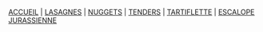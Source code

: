 <!DOCTYPE html>
<html>
  <head>
    <title>Jojo Cooking Recipe</title>
    <link rel="shortcut icon" type="x-icon" href="DOSSIER IMAGES/LOGO JOJO COOKING.png">
    <meta charset="utf-8">
    <meta name="viewport" content=="width=devide-width, initial-scale=1.0">
    <meta http-equiv="X-UA-Compatible" content="ie=edge">
    <link rel="stylesheet" type="text/css" href="style.css">
  </head>
</html>

[ACCUEIL](index.md) | [LASAGNES](lasagnes.md) | [NUGGETS](nuggets.md) | [TENDERS](tenders.md) | [TARTIFLETTE](tartiflette.md) | [ESCALOPE JURASSIENNE](escalope.md)
